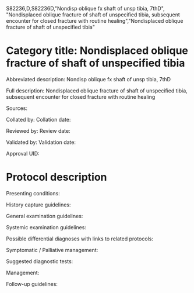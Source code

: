 S82236,D,S82236D,"Nondisp oblique fx shaft of unsp tibia, 7thD", "Nondisplaced oblique fracture of shaft of unspecified tibia, subsequent encounter for closed fracture with routine healing","Nondisplaced oblique fracture of shaft of unspecified tibia"
# Category title: Nondisplaced oblique fracture of shaft of unspecified tibia

Abbreviated description: Nondisp oblique fx shaft of unsp tibia, 7thD

Full description: Nondisplaced oblique fracture of shaft of unspecified tibia, subsequent encounter for closed fracture with routine healing

Sources:

Collated by:
Collation date:

Reviewed by:
Review date:

Validated by:
Validation date:

Approval UID:

# Protocol description

Presenting conditions:

History capture guidelines:

General examination guidelines:

Systemic examination guidelines:

Possible differential diagnoses with links to related protocols:

Symptomatic / Palliative management:

Suggested diagnostic tests:

Management:

Follow-up guidelines:
